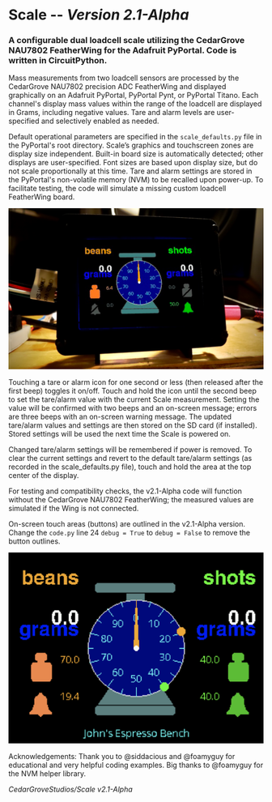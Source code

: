 # Scale -- _Version 2.1-Alpha_

### A configurable dual loadcell scale utilizing the CedarGrove NAU7802 FeatherWing for the Adafruit PyPortal. Code is written in CircuitPython.

Mass measurements from two loadcell sensors are processed by the CedarGrove NAU7802 precision ADC FeatherWing and displayed graphically on an Adafruit PyPortal, PyPortal Pynt, or PyPortal Titano. Each channel's display mass values within the range of the loadcell are displayed in Grams, including negative values. Tare and alarm levels are user-specified and selectively enabled as needed.

Default operational parameters are specified in the `scale_defaults.py` file in the PyPortal's root directory. Scale’s graphics and touchscreen zones are display size independent. Built-in board size is automatically detected; other displays are user-specified. Font sizes are based upon display size, but do not scale proportionally at this time. Tare and alarm settings are stored in the PyPortal's non-volatile memory (NVM) to be recalled upon power-up. To facilitate testing, the code will simulate a missing custom loadcell FeatherWing board.

![Pyportal Scale](https://github.com/CedarGroveStudios/Scale/blob/main/photos_and_graphics/pyportal_v20_social.png)

Touching a tare or alarm icon for one second or less (then released after the first beep) toggles it on/off. Touch and hold the icon until the second beep to set the tare/alarm value with the current Scale measurement. Setting the value will be confirmed with two beeps and an on-screen message; errors are three beeps with an on-screen warning message. The updated tare/alarm values and settings are then stored on the SD card (if installed). Stored settings will be used the next time the Scale is powered on.

Changed tare/alarm settings will be remembered if power is removed. To clear the current settings and revert to the default tare/alarm settings (as recorded in the scale_defaults.py file), touch and hold the area at the top center of the display.

For testing and compatibility checks, the v2.1-Alpha code will function without the CedarGrove NAU7802 FeatherWing; the measured values are simulated if the Wing is not connected.

On-screen touch areas (buttons) are outlined in the v2.1-Alpha version. Change the `code.py` line 24 `debug = True` to `debug = False` to remove the button outlines.

![Pyportal Scale Screenshot](https://github.com/CedarGroveStudios/Scale/blob/main/photos_and_graphics/johns_scale.png)

Acknowledgements: Thank you to @siddacious and @foamyguy for educational and very helpful coding examples. Big thanks to @foamyguy for the NVM helper library.

_CedarGroveStudios/Scale v2.1-Alpha_
